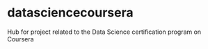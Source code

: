 datasciencecoursera
===================

Hub for project related to the Data Science certification program on Coursera
